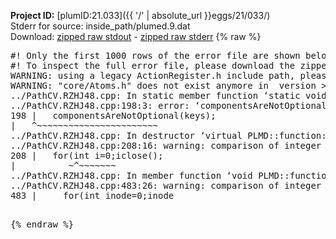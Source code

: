 **Project ID:** [plumID:21.033]({{ '/' | absolute_url }}eggs/21/033/)  
Stderr for source:  inside_path/plumed.9.dat   
Download: [zipped raw stdout](plumed.9.dat.plumed.stdout.txt.zip) - [zipped raw stderr](plumed.9.dat.plumed.stderr.txt.zip) 
{% raw %}
<pre>
#! Only the first 1000 rows of the error file are shown below
#! To inspect the full error file, please download the zipped raw stderr file above
WARNING: using a legacy ActionRegister.h include path, please use <<#include "core/ActionRegister.h">>
WARNING: "core/Atoms.h" does not exist anymore in  version >=2.10, you should change your code.
../PathCV.RZHJ48.cpp: In static member function ‘static void PLMD::function::PathCV::registerKeywords(PLMD::Keywords&)’:
../PathCV.RZHJ48.cpp:198:3: error: ‘componentsAreNotOptional’ was not declared in this scope
198 |   componentsAreNotOptional(keys);
|   ^~~~~~~~~~~~~~~~~~~~~~~~
../PathCV.RZHJ48.cpp: In destructor ‘virtual PLMD::function::PathCV::~PathCV()’:
../PathCV.RZHJ48.cpp:208:16: warning: comparison of integer expressions of different signedness: ‘int’ and ‘unsigned int’ [-Wsign-compare]
208 |   for(int i=0;i<mw_n_;++i){
|               ~^~~~~~
../PathCV.RZHJ48.cpp: In constructor ‘PLMD::function::PathCV::PathCV(const PLMD::ActionOptions&)’:
../PathCV.RZHJ48.cpp:236:16: warning: comparison of integer expressions of different signedness: ‘int’ and ‘unsigned int’ [-Wsign-compare]
236 |   for(int i=0;i<mw_n_;++i){
|               ~^~~~~~
../PathCV.RZHJ48.cpp:259:11: warning: comparison of integer expressions of different signedness: ‘int’ and ‘unsigned int’ [-Wsign-compare]
259 |       if(i==mw_id_) ifiles[i]->close();
|          ~^~~~~~~~
../PathCV.RZHJ48.cpp: In member function ‘void PLMD::function::PathCV::generatePath()’:
../PathCV.RZHJ48.cpp:483:26: warning: comparison of integer expressions of different signedness: ‘int’ and ‘unsigned int’ [-Wsign-compare]
483 |     for(int inode=0;inode<nnodes;inode++){
|                     ~~~~~^~~~~~~
../PathCV.RZHJ48.cpp: In member function ‘void PLMD::function::PathCV::readMultipleWalkers()’:
../PathCV.RZHJ48.cpp:941:16: warning: comparison of integer expressions of different signedness: ‘int’ and ‘unsigned int’ [-Wsign-compare]
941 |   for(int i=0;i<mw_n_;++i){
|               ~^~~~~~
../PathCV.RZHJ48.cpp:942:9: warning: comparison of integer expressions of different signedness: ‘int’ and ‘unsigned int’ [-Wsign-compare]
942 |     if(i==mw_id_) continue;
|        ~^~~~~~~~
../PathCV.RZHJ48.cpp:957:5: error: invalid use of incomplete type ‘class PLMD::Communicator’
957 |     comm.Barrier();
|     ^~~~
In file included from /home/runner/opt/include/plumed/function/../core/../tools/OFile.h:25,
from /home/runner/opt/include/plumed/function/../core/../tools/Log.h:25,
from /home/runner/opt/include/plumed/function/../core/Action.h:30,
from /home/runner/opt/include/plumed/function/../core/ActionWithValue.h:25,
from /home/runner/opt/include/plumed/function/Function.h:25,
from ../PathCV.RZHJ48.cpp:22:
/home/runner/opt/include/plumed/function/../core/../tools/FileBase.h:29:7: note: forward declaration of ‘class PLMD::Communicator’
29 | class Communicator;
|       ^~~~~~~~~~~~
../PathCV.RZHJ48.cpp:958:5: error: invalid use of incomplete type ‘class PLMD::Communicator’
958 |     multi_sim_comm.Barrier();
|     ^~~~~~~~~~~~~~
/home/runner/opt/include/plumed/function/../core/../tools/FileBase.h:29:7: note: forward declaration of ‘class PLMD::Communicator’
29 | class Communicator;
|       ^~~~~~~~~~~~
terminate called after throwing an instance of 'PLMD::Plumed::ExceptionError'
what():
(core/PlumedMain.cpp:1499) void PLMD::PlumedMain::load(const std::string&)
An error happened while executing command env PLUMED_ROOT='/home/runner/opt/lib/plumed' PLUMED_VERSION='2.10b' PLUMED_HTMLDIR='/home/runner/opt/share/doc/plumed' PLUMED_INCLUDEDIR='/home/runner/opt/include' PLUMED_PROGRAM_NAME='plumed' PLUMED_IS_INSTALLED='yes' "/home/runner/opt/lib/plumed"/scripts/mklib.sh -n -o ./../PathCV.2.10b.so ../PathCV.cpp

[fv-az1947-39:10299] *** Process received signal ***
[fv-az1947-39:10299] Signal: Aborted (6)
[fv-az1947-39:10299] Signal code:  (-6)
[fv-az1947-39:10299] [ 0] /lib/x86_64-linux-gnu/libc.so.6(+0x45330)[0x7f7d0aa45330]
[fv-az1947-39:10299] [ 1] /lib/x86_64-linux-gnu/libc.so.6(pthread_kill+0x11c)[0x7f7d0aa9eb2c]
[fv-az1947-39:10299] [ 2] /lib/x86_64-linux-gnu/libc.so.6(gsignal+0x1e)[0x7f7d0aa4527e]
[fv-az1947-39:10299] [ 3] /lib/x86_64-linux-gnu/libc.so.6(abort+0xdf)[0x7f7d0aa288ff]
[fv-az1947-39:10299] [ 4] /lib/x86_64-linux-gnu/libstdc++.so.6(+0xa5ff5)[0x7f7d0aea5ff5]
[fv-az1947-39:10299] [ 5] /lib/x86_64-linux-gnu/libstdc++.so.6(+0xbb0da)[0x7f7d0aebb0da]
[fv-az1947-39:10299] [ 6] /lib/x86_64-linux-gnu/libstdc++.so.6(_ZSt10unexpectedv+0x0)[0x7f7d0aea5a55]
[fv-az1947-39:10299] [ 7] /lib/x86_64-linux-gnu/libstdc++.so.6(+0xa5a6f)[0x7f7d0aea5a6f]
[fv-az1947-39:10299] [ 8] plumed(+0x146dd)[0x55ae597c16dd]
[fv-az1947-39:10299] [ 9] /lib/x86_64-linux-gnu/libc.so.6(+0x2a1ca)[0x7f7d0aa2a1ca]
[fv-az1947-39:10299] [10] /lib/x86_64-linux-gnu/libc.so.6(__libc_start_main+0x8b)[0x7f7d0aa2a28b]
[fv-az1947-39:10299] [11] plumed(+0x15365)[0x55ae597c2365]
[fv-az1947-39:10299] *** End of error message ***
</pre>
{% endraw %}
